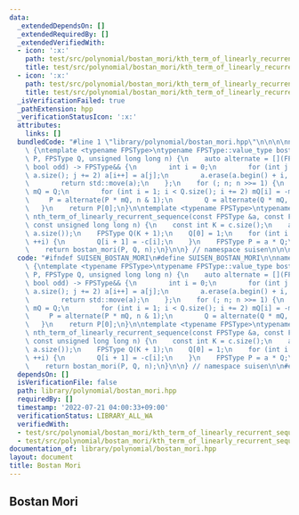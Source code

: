 ```yaml
---
data:
  _extendedDependsOn: []
  _extendedRequiredBy: []
  _extendedVerifiedWith:
  - icon: ':x:'
    path: test/src/polynomial/bostan_mori/kth_term_of_linearly_recurrent_sequence.test.cpp
    title: test/src/polynomial/bostan_mori/kth_term_of_linearly_recurrent_sequence.test.cpp
  - icon: ':x:'
    path: test/src/polynomial/bostan_mori/kth_term_of_linearly_recurrent_sequence_2.test.cpp
    title: test/src/polynomial/bostan_mori/kth_term_of_linearly_recurrent_sequence_2.test.cpp
  _isVerificationFailed: true
  _pathExtension: hpp
  _verificationStatusIcon: ':x:'
  attributes:
    links: []
  bundledCode: "#line 1 \"library/polynomial/bostan_mori.hpp\"\n\n\n\nnamespace suisen\
    \ {\ntemplate <typename FPSType>\ntypename FPSType::value_type bostan_mori(FPSType\
    \ P, FPSType Q, unsigned long long n) {\n    auto alternate = [](FPSType &&a,\
    \ bool odd) -> FPSType&& {\n        int i = 0;\n        for (int j = odd; j <\
    \ a.size(); j += 2) a[i++] = a[j];\n        a.erase(a.begin() + i, a.end());\n\
    \        return std::move(a);\n    };\n    for (; n; n >>= 1) {\n        FPSType\
    \ mQ = Q;\n        for (int i = 1; i < Q.size(); i += 2) mQ[i] = -mQ[i];\n   \
    \     P = alternate(P * mQ, n & 1);\n        Q = alternate(Q * mQ,     0);\n \
    \   }\n    return P[0];\n}\n\ntemplate <typename FPSType>\ntypename FPSType::value_type\
    \ nth_term_of_linearly_recurrent_sequence(const FPSType &a, const FPSType &c,\
    \ const unsigned long long n) {\n    const int K = c.size();\n    assert(K <=\
    \ a.size());\n    FPSType Q(K + 1);\n    Q[0] = 1;\n    for (int i = 0; i < K;\
    \ ++i) {\n        Q[i + 1] = -c[i];\n    }\n    FPSType P = a * Q;\n    P.cut(K);\n\
    \    return bostan_mori(P, Q, n);\n}\n\n} // namespace suisen\n\n\n"
  code: "#ifndef SUISEN_BOSTAN_MORI\n#define SUISEN_BOSTAN_MORI\n\nnamespace suisen\
    \ {\ntemplate <typename FPSType>\ntypename FPSType::value_type bostan_mori(FPSType\
    \ P, FPSType Q, unsigned long long n) {\n    auto alternate = [](FPSType &&a,\
    \ bool odd) -> FPSType&& {\n        int i = 0;\n        for (int j = odd; j <\
    \ a.size(); j += 2) a[i++] = a[j];\n        a.erase(a.begin() + i, a.end());\n\
    \        return std::move(a);\n    };\n    for (; n; n >>= 1) {\n        FPSType\
    \ mQ = Q;\n        for (int i = 1; i < Q.size(); i += 2) mQ[i] = -mQ[i];\n   \
    \     P = alternate(P * mQ, n & 1);\n        Q = alternate(Q * mQ,     0);\n \
    \   }\n    return P[0];\n}\n\ntemplate <typename FPSType>\ntypename FPSType::value_type\
    \ nth_term_of_linearly_recurrent_sequence(const FPSType &a, const FPSType &c,\
    \ const unsigned long long n) {\n    const int K = c.size();\n    assert(K <=\
    \ a.size());\n    FPSType Q(K + 1);\n    Q[0] = 1;\n    for (int i = 0; i < K;\
    \ ++i) {\n        Q[i + 1] = -c[i];\n    }\n    FPSType P = a * Q;\n    P.cut(K);\n\
    \    return bostan_mori(P, Q, n);\n}\n\n} // namespace suisen\n\n#endif // SUISEN_BOSTAN_MORI"
  dependsOn: []
  isVerificationFile: false
  path: library/polynomial/bostan_mori.hpp
  requiredBy: []
  timestamp: '2022-07-21 04:00:33+09:00'
  verificationStatus: LIBRARY_ALL_WA
  verifiedWith:
  - test/src/polynomial/bostan_mori/kth_term_of_linearly_recurrent_sequence_2.test.cpp
  - test/src/polynomial/bostan_mori/kth_term_of_linearly_recurrent_sequence.test.cpp
documentation_of: library/polynomial/bostan_mori.hpp
layout: document
title: Bostan Mori
---
```

## Bostan Mori